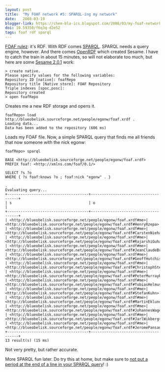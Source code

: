 ```yaml
---
layout: post
title:  "My FOAF network #5: SPARQL-ing my network"
date:   2008-03-19
blogger-link: https://chem-bla-ics.blogspot.com/2008/03/my-foaf-network-5-sparql-ing-my-network.html
doi: 10.59350/f6q3q-d2e52
tags: foaf rdf sparql
---
```


[FOAF rulez](http://www.foaf-project.org/): it's RDF. With RDF comes [SPARQL](http://www.w3.org/TR/rdf-sparql-query/).
SPARQL needs a query engine, however. And there comes [OpenRDF](http://openrdf.org/) which created Sesame. I have
to catch the train in about 15 minutes, so will not elaborate too much, but here are some
[Sesame 2.0.1](http://www.openrdf.org/doc/sesame2/2.0.1/users/index.html) work:

```
> create native.
Please specify values for the following variables:
Repository ID [native]: foafRepo
Repository title [Native store]: FOAF Repository
Triple indexes [spoc,posc]:
Repository created
> open foafRepo
```

Creates me a new RDF storage and opens it.

```
foafRepo> load http://blueobelisk.sourceforge.net/people/egonw/foaf.xrdf .
Loading data...
Data has been added to the repository (606 ms)
```

Loads my FOAF file. Now, a simple SPARQL query that finds me all friends that now someone with the nick egonw:

```
foafRepo> sparql

BASE <http://blueobelisk.sourceforge.net/people/egonw/foaf.xrdf>
PREFIX foaf: <http://xmlns.com/foaf/0.1/>

SELECT ?s ?o
WHERE { ?s foaf:knows ?o ; foaf:nick "egonw" . }

.
Evaluating query...
+-------------------------------------+-------------------------------------+
| s                                   | o                                   |
+-------------------------------------+-------------------------------------+
| <http://blueobelisk.sourceforge.net/people/egonw/foaf.xrdf#me>| <http://blueobelisk.sourceforge.net/people/egonw/foaf.xrdf#HenryRzepa>|
| <http://blueobelisk.sourceforge.net/people/egonw/foaf.xrdf#me>| <http://blueobelisk.sourceforge.net/people/egonw/foaf.xrdf#CarstenNiehaus>|
| <http://blueobelisk.sourceforge.net/people/egonw/foaf.xrdf#me>| <http://blueobelisk.sourceforge.net/people/egonw/foaf.xrdf#RajarshiGuha>|
| <http://blueobelisk.sourceforge.net/people/egonw/foaf.xrdf#me>| <http://blueobelisk.sourceforge.net/people/egonw/foaf.xrdf#JeanClaudeBradley>|
| <http://blueobelisk.sourceforge.net/people/egonw/foaf.xrdf#me>| <http://blueobelisk.sourceforge.net/people/egonw/foaf.xrdf#GeoffHutchison>|
| <http://blueobelisk.sourceforge.net/people/egonw/foaf.xrdf#me>| <http://blueobelisk.sourceforge.net/people/egonw/foaf.xrdf#ChristophSteinbeck>|
| <http://blueobelisk.sourceforge.net/people/egonw/foaf.xrdf#me>| <http://blueobelisk.sourceforge.net/people/egonw/foaf.xrdf#PeterMurrayRust>|
| <http://blueobelisk.sourceforge.net/people/egonw/foaf.xrdf#me>| <http://blueobelisk.sourceforge.net/people/egonw/foaf.xrdf#TobiasHelmus>|
| <http://blueobelisk.sourceforge.net/people/egonw/foaf.xrdf#me>| <http://blueobelisk.sourceforge.net/people/egonw/foaf.xrdf#StefanKuhn>|
| <http://blueobelisk.sourceforge.net/people/egonw/foaf.xrdf#me>| <http://blueobelisk.sourceforge.net/people/egonw/foaf.xrdf#MartinEklund>|
| <http://blueobelisk.sourceforge.net/people/egonw/foaf.xrdf#me>| <http://blueobelisk.sourceforge.net/people/egonw/foaf.xrdf#JohannesWagener>|
| <http://blueobelisk.sourceforge.net/people/egonw/foaf.xrdf#me>| <http://blueobelisk.sourceforge.net/people/egonw/foaf.xrdf#JarlWikberg>|
| <http://blueobelisk.sourceforge.net/people/egonw/foaf.xrdf#me>| <http://blueobelisk.sourceforge.net/people/egonw/foaf.xrdf#JeromePansanel>|
+-------------------------------------+-------------------------------------+
13 result(s) (15 ms)
```

Not very pretty, but rather accurate.

More SPARQL fun later. Do try this at home, but make sure to [not put a period at the end of a line in your SPARQL query](http://openrdf.org/forum/mvnforum/viewthread?thread=1641)! :)
